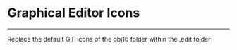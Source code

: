 # Graphical Editor Icons
---

Replace the default GIF icons of the obj16 folder within the .edit folder 

